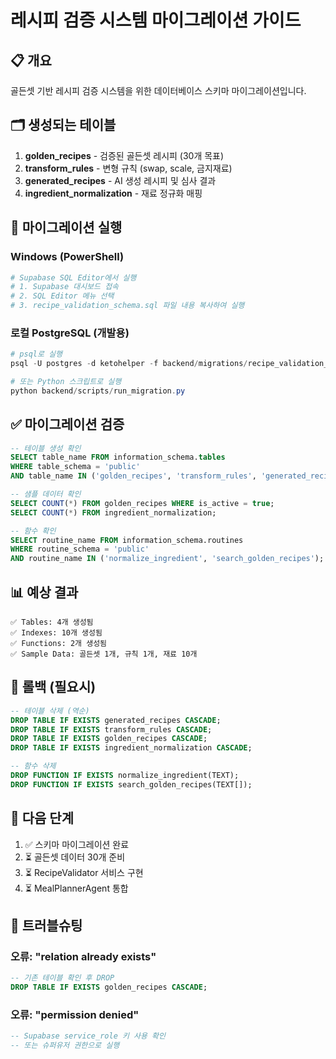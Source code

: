 # 레시피 검증 시스템 마이그레이션 가이드

## 📋 개요

골든셋 기반 레시피 검증 시스템을 위한 데이터베이스 스키마 마이그레이션입니다.

## 🗂️ 생성되는 테이블

1. **golden_recipes** - 검증된 골든셋 레시피 (30개 목표)
2. **transform_rules** - 변형 규칙 (swap, scale, 금지재료)
3. **generated_recipes** - AI 생성 레시피 및 심사 결과
4. **ingredient_normalization** - 재료 정규화 매핑

## 🚀 마이그레이션 실행

### Windows (PowerShell)

```powershell
# Supabase SQL Editor에서 실행
# 1. Supabase 대시보드 접속
# 2. SQL Editor 메뉴 선택
# 3. recipe_validation_schema.sql 파일 내용 복사하여 실행
```

### 로컬 PostgreSQL (개발용)

```powershell
# psql로 실행
psql -U postgres -d ketohelper -f backend/migrations/recipe_validation_schema.sql

# 또는 Python 스크립트로 실행
python backend/scripts/run_migration.py
```

## ✅ 마이그레이션 검증

```sql
-- 테이블 생성 확인
SELECT table_name FROM information_schema.tables 
WHERE table_schema = 'public' 
AND table_name IN ('golden_recipes', 'transform_rules', 'generated_recipes', 'ingredient_normalization');

-- 샘플 데이터 확인
SELECT COUNT(*) FROM golden_recipes WHERE is_active = true;
SELECT COUNT(*) FROM ingredient_normalization;

-- 함수 확인
SELECT routine_name FROM information_schema.routines 
WHERE routine_schema = 'public' 
AND routine_name IN ('normalize_ingredient', 'search_golden_recipes');
```

## 📊 예상 결과

```
✅ Tables: 4개 생성됨
✅ Indexes: 10개 생성됨
✅ Functions: 2개 생성됨
✅ Sample Data: 골든셋 1개, 규칙 1개, 재료 10개
```

## 🔄 롤백 (필요시)

```sql
-- 테이블 삭제 (역순)
DROP TABLE IF EXISTS generated_recipes CASCADE;
DROP TABLE IF EXISTS transform_rules CASCADE;
DROP TABLE IF EXISTS golden_recipes CASCADE;
DROP TABLE IF EXISTS ingredient_normalization CASCADE;

-- 함수 삭제
DROP FUNCTION IF EXISTS normalize_ingredient(TEXT);
DROP FUNCTION IF EXISTS search_golden_recipes(TEXT[]);
```

## 📝 다음 단계

1. ✅ 스키마 마이그레이션 완료
2. ⏳ 골든셋 데이터 30개 준비
3. ⏳ RecipeValidator 서비스 구현
4. ⏳ MealPlannerAgent 통합

## 🐛 트러블슈팅

### 오류: "relation already exists"
```sql
-- 기존 테이블 확인 후 DROP
DROP TABLE IF EXISTS golden_recipes CASCADE;
```

### 오류: "permission denied"
```sql
-- Supabase service_role 키 사용 확인
-- 또는 슈퍼유저 권한으로 실행
```


